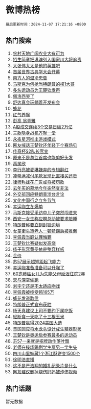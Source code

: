 # 微博热榜

`最后更新时间：2024-11-07 17:21:16 +0800`

## 热门搜索

1. [农村天地广阔农业大有可为](https://m.weibo.cn/search?containerid=100103type%3D1%26t%3D10%26q%3D%23%E5%86%9C%E6%9D%91%E5%A4%A9%E5%9C%B0%E5%B9%BF%E9%98%94%E5%86%9C%E4%B8%9A%E5%A4%A7%E6%9C%89%E5%8F%AF%E4%B8%BA%23&stream_entry_id=51&isnewpage=1&extparam=seat%3D1%26dgr%3D0%26cate%3D10103%26q%3D%2523%25E5%2586%259C%25E6%259D%2591%25E5%25A4%25A9%25E5%259C%25B0%25E5%25B9%25BF%25E9%2598%2594%25E5%2586%259C%25E4%25B8%259A%25E5%25A4%25A7%25E6%259C%2589%25E5%258F%25AF%25E4%25B8%25BA%2523%26filter_type%3Drealtimehot%26stream_entry_id%3D51%26c_type%3D51%26pos%3D0%26display_time%3D1730971275%26pre_seqid%3D173097127502700583128)
1. [招生简章把港澳列入国家川大将追责](https://m.weibo.cn/search?containerid=100103type%3D1%26t%3D10%26q%3D%23%E6%8B%9B%E7%94%9F%E7%AE%80%E7%AB%A0%E6%8A%8A%E6%B8%AF%E6%BE%B3%E5%88%97%E5%85%A5%E5%9B%BD%E5%AE%B6%E5%B7%9D%E5%A4%A7%E5%B0%86%E8%BF%BD%E8%B4%A3%23&stream_entry_id=31&isnewpage=1&extparam=seat%3D1%26dgr%3D0%26realpos%3D1%26filter_type%3Drealtimehot%26c_type%3D31%26band_rank%3D1%26lcate%3D5001%26q%3D%2523%25E6%258B%259B%25E7%2594%259F%25E7%25AE%2580%25E7%25AB%25A0%25E6%258A%258A%25E6%25B8%25AF%25E6%25BE%25B3%25E5%2588%2597%25E5%2585%25A5%25E5%259B%25BD%25E5%25AE%25B6%25E5%25B7%259D%25E5%25A4%25A7%25E5%25B0%2586%25E8%25BF%25BD%25E8%25B4%25A3%2523%26cate%3D5001%26flag%3D1%26stream_entry_id%3D31%26pos%3D0%26display_time%3D1730971275%26pre_seqid%3D173097127502700583128)
1. [大张伟太太是他的英雄吧](https://m.weibo.cn/search?containerid=100103type%3D1%26t%3D10%26q%3D%E5%A4%A7%E5%BC%A0%E4%BC%9F%E5%A4%AA%E5%A4%AA%E6%98%AF%E4%BB%96%E7%9A%84%E8%8B%B1%E9%9B%84%E5%90%A7&stream_entry_id=31&isnewpage=1&extparam=seat%3D1%26dgr%3D0%26realpos%3D2%26filter_type%3Drealtimehot%26c_type%3D31%26band_rank%3D2%26lcate%3D5001%26q%3D%25E5%25A4%25A7%25E5%25BC%25A0%25E4%25BC%259F%25E5%25A4%25AA%25E5%25A4%25AA%25E6%2598%25AF%25E4%25BB%2596%25E7%259A%2584%25E8%258B%25B1%25E9%259B%2584%25E5%2590%25A7%26cate%3D5001%26flag%3D1%26stream_entry_id%3D31%26pos%3D1%26display_time%3D1730971275%26pre_seqid%3D173097127502700583128)
1. [首届世界古典学大会开幕](https://m.weibo.cn/search?containerid=100103type%3D1%26t%3D10%26q%3D%23%E9%A6%96%E5%B1%8A%E4%B8%96%E7%95%8C%E5%8F%A4%E5%85%B8%E5%AD%A6%E5%A4%A7%E4%BC%9A%E5%BC%80%E5%B9%95%23&stream_entry_id=31&isnewpage=1&extparam=seat%3D1%26dgr%3D0%26realpos%3D3%26filter_type%3Drealtimehot%26c_type%3D31%26band_rank%3D3%26lcate%3D5001%26q%3D%2523%25E9%25A6%2596%25E5%25B1%258A%25E4%25B8%2596%25E7%2595%258C%25E5%258F%25A4%25E5%2585%25B8%25E5%25AD%25A6%25E5%25A4%25A7%25E4%25BC%259A%25E5%25BC%2580%25E5%25B9%2595%2523%26cate%3D5001%26flag%3D1%26stream_entry_id%3D31%26pos%3D2%26display_time%3D1730971275%26pre_seqid%3D173097127502700583128)
1. [南方人的湿冷忠告](https://m.weibo.cn/search?containerid=100103type%3D1%26t%3D10%26q%3D%23%E5%8D%97%E6%96%B9%E4%BA%BA%E7%9A%84%E6%B9%BF%E5%86%B7%E5%BF%A0%E5%91%8A%23&stream_entry_id=31&isnewpage=1&extparam=seat%3D1%26dgr%3D0%26adid%3D263223%26filter_type%3Drealtimehot%26c_type%3D31%26q%3D%2523%25E5%258D%2597%25E6%2596%25B9%25E4%25BA%25BA%25E7%259A%2584%25E6%25B9%25BF%25E5%2586%25B7%25E5%25BF%25A0%25E5%2591%258A%2523%26band_rank%3D4%26lcate%3D5001%26cate%3D5001%26is_ad_pos%3D1%26stream_entry_id%3D31%26topic_ad%3D1%26pos%3D3%26display_time%3D1730971275%26pre_seqid%3D173097127502700583128)
1. [马斯克为何抢当特朗普的榜1大哥](https://m.weibo.cn/search?containerid=100103type%3D1%26t%3D10%26q%3D%23%E9%A9%AC%E6%96%AF%E5%85%8B%E4%B8%BA%E4%BD%95%E6%8A%A2%E5%BD%93%E7%89%B9%E6%9C%97%E6%99%AE%E7%9A%84%E6%A6%9C1%E5%A4%A7%E5%93%A5%23&stream_entry_id=31&isnewpage=1&extparam=seat%3D1%26dgr%3D0%26realpos%3D4%26filter_type%3Drealtimehot%26c_type%3D31%26band_rank%3D4%26lcate%3D5001%26q%3D%2523%25E9%25A9%25AC%25E6%2596%25AF%25E5%2585%258B%25E4%25B8%25BA%25E4%25BD%2595%25E6%258A%25A2%25E5%25BD%2593%25E7%2589%25B9%25E6%259C%2597%25E6%2599%25AE%25E7%259A%2584%25E6%25A6%259C1%25E5%25A4%25A7%25E5%2593%25A5%2523%26cate%3D5001%26flag%3D1%26stream_entry_id%3D31%26pos%3D4%26display_time%3D1730971275%26pre_seqid%3D173097127502700583128)
1. [多名运动员为王楚钦发声](https://m.weibo.cn/search?containerid=100103type%3D1%26t%3D10%26q%3D%23%E5%A4%9A%E5%90%8D%E8%BF%90%E5%8A%A8%E5%91%98%E4%B8%BA%E7%8E%8B%E6%A5%9A%E9%92%A6%E5%8F%91%E5%A3%B0%23&stream_entry_id=31&isnewpage=1&extparam=seat%3D1%26dgr%3D0%26realpos%3D5%26filter_type%3Drealtimehot%26c_type%3D31%26band_rank%3D5%26lcate%3D5001%26q%3D%2523%25E5%25A4%259A%25E5%2590%258D%25E8%25BF%2590%25E5%258A%25A8%25E5%2591%2598%25E4%25B8%25BA%25E7%258E%258B%25E6%25A5%259A%25E9%2592%25A6%25E5%258F%2591%25E5%25A3%25B0%2523%26cate%3D5001%26flag%3D1%26stream_entry_id%3D31%26pos%3D5%26display_time%3D1730971275%26pre_seqid%3D173097127502700583128)
1. [佩洛西哭了](https://m.weibo.cn/search?containerid=100103type%3D1%26t%3D10%26q%3D%23%E4%BD%A9%E6%B4%9B%E8%A5%BF%E5%93%AD%E4%BA%86%23&stream_entry_id=31&isnewpage=1&extparam=seat%3D1%26dgr%3D0%26realpos%3D6%26filter_type%3Drealtimehot%26c_type%3D31%26band_rank%3D6%26lcate%3D5001%26q%3D%2523%25E4%25BD%25A9%25E6%25B4%259B%25E8%25A5%25BF%25E5%2593%25AD%25E4%25BA%2586%2523%26cate%3D5001%26flag%3D2%26stream_entry_id%3D31%26pos%3D6%26display_time%3D1730971275%26pre_seqid%3D173097127502700583128)
1. [舒达真会玩躺着开发布会](https://m.weibo.cn/search?containerid=100103type%3D1%26t%3D10%26q%3D%23%E8%88%92%E8%BE%BE%E7%9C%9F%E4%BC%9A%E7%8E%A9%E8%BA%BA%E7%9D%80%E5%BC%80%E5%8F%91%E5%B8%83%E4%BC%9A%23&stream_entry_id=31&isnewpage=1&extparam=seat%3D1%26dgr%3D0%26adid%3D263184%26filter_type%3Drealtimehot%26c_type%3D31%26q%3D%2523%25E8%2588%2592%25E8%25BE%25BE%25E7%259C%259F%25E4%25BC%259A%25E7%258E%25A9%25E8%25BA%25BA%25E7%259D%2580%25E5%25BC%2580%25E5%258F%2591%25E5%25B8%2583%25E4%25BC%259A%2523%26band_rank%3D7%26lcate%3D5001%26cate%3D5001%26is_ad_pos%3D1%26stream_entry_id%3D31%26topic_ad%3D1%26pos%3D7%26display_time%3D1730971275%26pre_seqid%3D173097127502700583128)
1. [蜂花](https://m.weibo.cn/search?containerid=100103type%3D1%26t%3D10%26q%3D%E8%9C%82%E8%8A%B1&stream_entry_id=31&isnewpage=1&extparam=seat%3D1%26dgr%3D0%26realpos%3D7%26filter_type%3Drealtimehot%26c_type%3D31%26band_rank%3D7%26lcate%3D5001%26q%3D%25E8%259C%2582%25E8%258A%25B1%26cate%3D5001%26flag%3D0%26stream_entry_id%3D31%26pos%3D8%26display_time%3D1730971275%26pre_seqid%3D173097127502700583128)
1. [红气养猴](https://m.weibo.cn/search?containerid=100103type%3D1%26t%3D10%26q%3D%E7%BA%A2%E6%B0%94%E5%85%BB%E7%8C%B4&stream_entry_id=31&isnewpage=1&extparam=seat%3D1%26dgr%3D0%26realpos%3D8%26filter_type%3Drealtimehot%26c_type%3D31%26band_rank%3D8%26lcate%3D5001%26q%3D%25E7%25BA%25A2%25E6%25B0%2594%25E5%2585%25BB%25E7%258C%25B4%26cate%3D5001%26flag%3D0%26stream_entry_id%3D31%26pos%3D9%26display_time%3D1730971275%26pre_seqid%3D173097127502700583128)
1. [彭高 翁青雅](https://m.weibo.cn/search?containerid=100103type%3D1%26t%3D10%26q%3D%E5%BD%AD%E9%AB%98+%E7%BF%81%E9%9D%92%E9%9B%85&stream_entry_id=31&isnewpage=1&extparam=seat%3D1%26dgr%3D0%26realpos%3D9%26filter_type%3Drealtimehot%26c_type%3D31%26band_rank%3D9%26lcate%3D5001%26q%3D%25E5%25BD%25AD%25E9%25AB%2598%2520%25E7%25BF%2581%25E9%259D%2592%25E9%259B%2585%26cate%3D5001%26flag%3D2%26stream_entry_id%3D31%26pos%3D10%26display_time%3D1730971275%26pre_seqid%3D173097127502700583128)
1. [A股成交连续3个交易日破2万亿](https://m.weibo.cn/search?containerid=100103type%3D1%26t%3D10%26q%3D%23A%E8%82%A1%E6%88%90%E4%BA%A4%E8%BF%9E%E7%BB%AD3%E4%B8%AA%E4%BA%A4%E6%98%93%E6%97%A5%E7%A0%B42%E4%B8%87%E4%BA%BF%23&stream_entry_id=31&isnewpage=1&extparam=seat%3D1%26dgr%3D0%26realpos%3D10%26filter_type%3Drealtimehot%26c_type%3D31%26band_rank%3D10%26lcate%3D5001%26q%3D%2523A%25E8%2582%25A1%25E6%2588%2590%25E4%25BA%25A4%25E8%25BF%259E%25E7%25BB%25AD3%25E4%25B8%25AA%25E4%25BA%25A4%25E6%2598%2593%25E6%2597%25A5%25E7%25A0%25B42%25E4%25B8%2587%25E4%25BA%25BF%2523%26cate%3D5001%26flag%3D1%26stream_entry_id%3D31%26pos%3D11%26display_time%3D1730971275%26pre_seqid%3D173097127502700583128)
1. [三款隐身战机齐聚一堂](https://m.weibo.cn/search?containerid=100103type%3D1%26t%3D10%26q%3D%23%E4%B8%89%E6%AC%BE%E9%9A%90%E8%BA%AB%E6%88%98%E6%9C%BA%E9%BD%90%E8%81%9A%E4%B8%80%E5%A0%82%23&stream_entry_id=31&isnewpage=1&extparam=seat%3D1%26dgr%3D0%26realpos%3D11%26filter_type%3Drealtimehot%26c_type%3D31%26band_rank%3D11%26lcate%3D5001%26q%3D%2523%25E4%25B8%2589%25E6%25AC%25BE%25E9%259A%2590%25E8%25BA%25AB%25E6%2588%2598%25E6%259C%25BA%25E9%25BD%2590%25E8%2581%259A%25E4%25B8%2580%25E5%25A0%2582%2523%26cate%3D5001%26flag%3D1%26stream_entry_id%3D31%26pos%3D12%26display_time%3D1730971275%26pre_seqid%3D173097127502700583128)
1. [永夜星河推出游戏模式](https://m.weibo.cn/search?containerid=100103type%3D1%26t%3D10%26q%3D%23%E6%B0%B8%E5%A4%9C%E6%98%9F%E6%B2%B3%E6%8E%A8%E5%87%BA%E6%B8%B8%E6%88%8F%E6%A8%A1%E5%BC%8F%23&stream_entry_id=31&isnewpage=1&extparam=seat%3D1%26dgr%3D0%26realpos%3D12%26filter_type%3Drealtimehot%26c_type%3D31%26band_rank%3D12%26lcate%3D5001%26q%3D%2523%25E6%25B0%25B8%25E5%25A4%259C%25E6%2598%259F%25E6%25B2%25B3%25E6%258E%25A8%25E5%2587%25BA%25E6%25B8%25B8%25E6%2588%258F%25E6%25A8%25A1%25E5%25BC%258F%2523%26cate%3D5001%26flag%3D0%26stream_entry_id%3D31%26pos%3D13%26display_time%3D1730971275%26pre_seqid%3D173097127502700583128)
1. [网友喊话王楚钦还年轻下个赛场见](https://m.weibo.cn/search?containerid=100103type%3D1%26t%3D10%26q%3D%23%E7%BD%91%E5%8F%8B%E5%96%8A%E8%AF%9D%E7%8E%8B%E6%A5%9A%E9%92%A6%E8%BF%98%E5%B9%B4%E8%BD%BB%E4%B8%8B%E4%B8%AA%E8%B5%9B%E5%9C%BA%E8%A7%81%23&stream_entry_id=31&isnewpage=1&extparam=seat%3D1%26dgr%3D0%26realpos%3D13%26filter_type%3Drealtimehot%26c_type%3D31%26band_rank%3D13%26lcate%3D5001%26q%3D%2523%25E7%25BD%2591%25E5%258F%258B%25E5%2596%258A%25E8%25AF%259D%25E7%258E%258B%25E6%25A5%259A%25E9%2592%25A6%25E8%25BF%2598%25E5%25B9%25B4%25E8%25BD%25BB%25E4%25B8%258B%25E4%25B8%25AA%25E8%25B5%259B%25E5%259C%25BA%25E8%25A7%2581%2523%26cate%3D5001%26flag%3D1%26stream_entry_id%3D31%26pos%3D14%26display_time%3D1730971275%26pre_seqid%3D173097127502700583128)
1. [传奇杯S2队长官宣](https://m.weibo.cn/search?containerid=100103type%3D1%26t%3D10%26q%3D%23%E4%BC%A0%E5%A5%87%E6%9D%AFS2%E9%98%9F%E9%95%BF%E5%AE%98%E5%AE%A3%23&stream_entry_id=31&isnewpage=1&extparam=seat%3D1%26dgr%3D0%26realpos%3D14%26filter_type%3Drealtimehot%26c_type%3D31%26band_rank%3D14%26lcate%3D5001%26q%3D%2523%25E4%25BC%25A0%25E5%25A5%2587%25E6%259D%25AFS2%25E9%2598%259F%25E9%2595%25BF%25E5%25AE%2598%25E5%25AE%25A3%2523%26cate%3D5001%26flag%3D1%26stream_entry_id%3D31%26pos%3D15%26display_time%3D1730971275%26pre_seqid%3D173097127502700583128)
1. [原来不是总监首席也能剪好头发](https://m.weibo.cn/search?containerid=100103type%3D1%26t%3D10%26q%3D%23%E5%8E%9F%E6%9D%A5%E4%B8%8D%E6%98%AF%E6%80%BB%E7%9B%91%E9%A6%96%E5%B8%AD%E4%B9%9F%E8%83%BD%E5%89%AA%E5%A5%BD%E5%A4%B4%E5%8F%91%23&stream_entry_id=31&isnewpage=1&extparam=seat%3D1%26dgr%3D0%26realpos%3D15%26filter_type%3Drealtimehot%26c_type%3D31%26band_rank%3D15%26lcate%3D5001%26q%3D%2523%25E5%258E%259F%25E6%259D%25A5%25E4%25B8%258D%25E6%2598%25AF%25E6%2580%25BB%25E7%259B%2591%25E9%25A6%2596%25E5%25B8%25AD%25E4%25B9%259F%25E8%2583%25BD%25E5%2589%25AA%25E5%25A5%25BD%25E5%25A4%25B4%25E5%258F%2591%2523%26cate%3D5001%26flag%3D1%26stream_entry_id%3D31%26pos%3D16%26display_time%3D1730971275%26pre_seqid%3D173097127502700583128)
1. [禹属欣](https://m.weibo.cn/search?containerid=100103type%3D1%26t%3D10%26q%3D%E7%A6%B9%E5%B1%9E%E6%AC%A3&stream_entry_id=31&isnewpage=1&extparam=seat%3D1%26dgr%3D0%26realpos%3D16%26filter_type%3Drealtimehot%26c_type%3D31%26band_rank%3D16%26lcate%3D5001%26q%3D%25E7%25A6%25B9%25E5%25B1%259E%25E6%25AC%25A3%26cate%3D5001%26flag%3D0%26stream_entry_id%3D31%26pos%3D17%26display_time%3D1730971275%26pre_seqid%3D173097127502700583128)
1. [李行亮被麦琳嫌弃的专辑翻红](https://m.weibo.cn/search?containerid=100103type%3D1%26t%3D10%26q%3D%23%E6%9D%8E%E8%A1%8C%E4%BA%AE%E8%A2%AB%E9%BA%A6%E7%90%B3%E5%AB%8C%E5%BC%83%E7%9A%84%E4%B8%93%E8%BE%91%E7%BF%BB%E7%BA%A2%23&stream_entry_id=31&isnewpage=1&extparam=seat%3D1%26dgr%3D0%26realpos%3D17%26filter_type%3Drealtimehot%26c_type%3D31%26band_rank%3D17%26lcate%3D5001%26q%3D%2523%25E6%259D%258E%25E8%25A1%258C%25E4%25BA%25AE%25E8%25A2%25AB%25E9%25BA%25A6%25E7%2590%25B3%25E5%25AB%258C%25E5%25BC%2583%25E7%259A%2584%25E4%25B8%2593%25E8%25BE%2591%25E7%25BF%25BB%25E7%25BA%25A2%2523%26cate%3D5001%26flag%3D0%26stream_entry_id%3D31%26pos%3D18%26display_time%3D1730971275%26pre_seqid%3D173097127502700583128)
1. [凑够满减付尾款发现比直接买还贵](https://m.weibo.cn/search?containerid=100103type%3D1%26t%3D10%26q%3D%23%E5%87%91%E5%A4%9F%E6%BB%A1%E5%87%8F%E4%BB%98%E5%B0%BE%E6%AC%BE%E5%8F%91%E7%8E%B0%E6%AF%94%E7%9B%B4%E6%8E%A5%E4%B9%B0%E8%BF%98%E8%B4%B5%23&stream_entry_id=31&isnewpage=1&extparam=seat%3D1%26dgr%3D0%26realpos%3D18%26filter_type%3Drealtimehot%26c_type%3D31%26band_rank%3D18%26lcate%3D5001%26q%3D%2523%25E5%2587%2591%25E5%25A4%259F%25E6%25BB%25A1%25E5%2587%258F%25E4%25BB%2598%25E5%25B0%25BE%25E6%25AC%25BE%25E5%258F%2591%25E7%258E%25B0%25E6%25AF%2594%25E7%259B%25B4%25E6%258E%25A5%25E4%25B9%25B0%25E8%25BF%2598%25E8%25B4%25B5%2523%26cate%3D5001%26flag%3D1%26stream_entry_id%3D31%26pos%3D19%26display_time%3D1730971275%26pre_seqid%3D173097127502700583128)
1. [律师称蜂花广告或将被罚款](https://m.weibo.cn/search?containerid=100103type%3D1%26t%3D10%26q%3D%23%E5%BE%8B%E5%B8%88%E7%A7%B0%E8%9C%82%E8%8A%B1%E5%B9%BF%E5%91%8A%E6%88%96%E5%B0%86%E8%A2%AB%E7%BD%9A%E6%AC%BE%23&stream_entry_id=31&isnewpage=1&extparam=seat%3D1%26dgr%3D0%26realpos%3D19%26filter_type%3Drealtimehot%26c_type%3D31%26band_rank%3D19%26lcate%3D5001%26q%3D%2523%25E5%25BE%258B%25E5%25B8%2588%25E7%25A7%25B0%25E8%259C%2582%25E8%258A%25B1%25E5%25B9%25BF%25E5%2591%258A%25E6%2588%2596%25E5%25B0%2586%25E8%25A2%25AB%25E7%25BD%259A%25E6%25AC%25BE%2523%26cate%3D5001%26flag%3D1%26stream_entry_id%3D31%26pos%3D20%26display_time%3D1730971275%26pre_seqid%3D173097127502700583128)
1. [去年买的墓地今年突然变非法](https://m.weibo.cn/search?containerid=100103type%3D1%26t%3D10%26q%3D%23%E5%8E%BB%E5%B9%B4%E4%B9%B0%E7%9A%84%E5%A2%93%E5%9C%B0%E4%BB%8A%E5%B9%B4%E7%AA%81%E7%84%B6%E5%8F%98%E9%9D%9E%E6%B3%95%23&stream_entry_id=31&isnewpage=1&extparam=seat%3D1%26dgr%3D0%26realpos%3D20%26filter_type%3Drealtimehot%26c_type%3D31%26band_rank%3D20%26lcate%3D5001%26q%3D%2523%25E5%258E%25BB%25E5%25B9%25B4%25E4%25B9%25B0%25E7%259A%2584%25E5%25A2%2593%25E5%259C%25B0%25E4%25BB%258A%25E5%25B9%25B4%25E7%25AA%2581%25E7%2584%25B6%25E5%258F%2598%25E9%259D%259E%25E6%25B3%2595%2523%26cate%3D5001%26flag%3D1%26stream_entry_id%3D31%26pos%3D21%26display_time%3D1730971275%26pre_seqid%3D173097127502700583128)
1. [外交部回应特朗普涉台言论](https://m.weibo.cn/search?containerid=100103type%3D1%26t%3D10%26q%3D%23%E5%A4%96%E4%BA%A4%E9%83%A8%E5%9B%9E%E5%BA%94%E7%89%B9%E6%9C%97%E6%99%AE%E6%B6%89%E5%8F%B0%E8%A8%80%E8%AE%BA%23&stream_entry_id=31&isnewpage=1&extparam=seat%3D1%26dgr%3D0%26realpos%3D21%26filter_type%3Drealtimehot%26c_type%3D31%26band_rank%3D21%26lcate%3D5001%26q%3D%2523%25E5%25A4%2596%25E4%25BA%25A4%25E9%2583%25A8%25E5%259B%259E%25E5%25BA%2594%25E7%2589%25B9%25E6%259C%2597%25E6%2599%25AE%25E6%25B6%2589%25E5%258F%25B0%25E8%25A8%2580%25E8%25AE%25BA%2523%26cate%3D5001%26flag%3D1%26stream_entry_id%3D31%26pos%3D22%26display_time%3D1730971275%26pre_seqid%3D173097127502700583128)
1. [文化中国行之立冬节气](https://m.weibo.cn/search?containerid=100103type%3D1%26t%3D10%26q%3D%23%E6%96%87%E5%8C%96%E4%B8%AD%E5%9B%BD%E8%A1%8C%E4%B9%8B%E7%AB%8B%E5%86%AC%E8%8A%82%E6%B0%94%23&stream_entry_id=31&isnewpage=1&extparam=seat%3D1%26dgr%3D0%26realpos%3D22%26filter_type%3Drealtimehot%26c_type%3D31%26band_rank%3D22%26lcate%3D5001%26q%3D%2523%25E6%2596%2587%25E5%258C%2596%25E4%25B8%25AD%25E5%259B%25BD%25E8%25A1%258C%25E4%25B9%258B%25E7%25AB%258B%25E5%2586%25AC%25E8%258A%2582%25E6%25B0%2594%2523%26cate%3D5001%26flag%3D1%26stream_entry_id%3D31%26pos%3D23%26display_time%3D1730971275%26pre_seqid%3D173097127502700583128)
1. [幸运咖立冬爆单](https://m.weibo.cn/search?containerid=100103type%3D1%26t%3D10%26q%3D%E5%B9%B8%E8%BF%90%E5%92%96%E7%AB%8B%E5%86%AC%E7%88%86%E5%8D%95&stream_entry_id=31&isnewpage=1&extparam=seat%3D1%26dgr%3D0%26realpos%3D23%26filter_type%3Drealtimehot%26c_type%3D31%26q%3D%25E5%25B9%25B8%25E8%25BF%2590%25E5%2592%2596%25E7%25AB%258B%25E5%2586%25AC%25E7%2588%2586%25E5%258D%2595%26band_rank%3D23%26lcate%3D5001%26adid%3D263436%26stream_entry_id%3D31%26flag%3D0%26cate%3D5001%26pos%3D24%26display_time%3D1730971275%26pre_seqid%3D173097127502700583128)
1. [马斯克接受采访中儿子突然闯进来](https://m.weibo.cn/search?containerid=100103type%3D1%26t%3D10%26q%3D%23%E9%A9%AC%E6%96%AF%E5%85%8B%E6%8E%A5%E5%8F%97%E9%87%87%E8%AE%BF%E4%B8%AD%E5%84%BF%E5%AD%90%E7%AA%81%E7%84%B6%E9%97%AF%E8%BF%9B%E6%9D%A5%23&stream_entry_id=31&isnewpage=1&extparam=seat%3D1%26dgr%3D0%26realpos%3D24%26filter_type%3Drealtimehot%26c_type%3D31%26band_rank%3D24%26lcate%3D5001%26q%3D%2523%25E9%25A9%25AC%25E6%2596%25AF%25E5%2585%258B%25E6%258E%25A5%25E5%258F%2597%25E9%2587%2587%25E8%25AE%25BF%25E4%25B8%25AD%25E5%2584%25BF%25E5%25AD%2590%25E7%25AA%2581%25E7%2584%25B6%25E9%2597%25AF%25E8%25BF%259B%25E6%259D%25A5%2523%26cate%3D5001%26flag%3D2%26stream_entry_id%3D31%26pos%3D25%26display_time%3D1730971275%26pre_seqid%3D173097127502700583128)
1. [西安一女生称应聘总助被要求陪睡](https://m.weibo.cn/search?containerid=100103type%3D1%26t%3D10%26q%3D%23%E8%A5%BF%E5%AE%89%E4%B8%80%E5%A5%B3%E7%94%9F%E7%A7%B0%E5%BA%94%E8%81%98%E6%80%BB%E5%8A%A9%E8%A2%AB%E8%A6%81%E6%B1%82%E9%99%AA%E7%9D%A1%23&stream_entry_id=31&isnewpage=1&extparam=seat%3D1%26dgr%3D0%26realpos%3D25%26filter_type%3Drealtimehot%26c_type%3D31%26band_rank%3D25%26lcate%3D5001%26q%3D%2523%25E8%25A5%25BF%25E5%25AE%2589%25E4%25B8%2580%25E5%25A5%25B3%25E7%2594%259F%25E7%25A7%25B0%25E5%25BA%2594%25E8%2581%2598%25E6%2580%25BB%25E5%258A%25A9%25E8%25A2%25AB%25E8%25A6%2581%25E6%25B1%2582%25E9%2599%25AA%25E7%259D%25A1%2523%26cate%3D5001%26flag%3D1%26stream_entry_id%3D31%26pos%3D26%26display_time%3D1730971275%26pre_seqid%3D173097127502700583128)
1. [特朗普称要立刻封锁边境](https://m.weibo.cn/search?containerid=100103type%3D1%26t%3D10%26q%3D%23%E7%89%B9%E6%9C%97%E6%99%AE%E7%A7%B0%E8%A6%81%E7%AB%8B%E5%88%BB%E5%B0%81%E9%94%81%E8%BE%B9%E5%A2%83%23&stream_entry_id=31&isnewpage=1&extparam=seat%3D1%26dgr%3D0%26realpos%3D26%26filter_type%3Drealtimehot%26c_type%3D31%26band_rank%3D26%26lcate%3D5001%26q%3D%2523%25E7%2589%25B9%25E6%259C%2597%25E6%2599%25AE%25E7%25A7%25B0%25E8%25A6%2581%25E7%25AB%258B%25E5%2588%25BB%25E5%25B0%2581%25E9%2594%2581%25E8%25BE%25B9%25E5%25A2%2583%2523%26cate%3D5001%26flag%3D0%26stream_entry_id%3D31%26pos%3D27%26display_time%3D1730971275%26pre_seqid%3D173097127502700583128)
1. [女童街头遭老人一顿猛踹后被推倒](https://m.weibo.cn/search?containerid=100103type%3D1%26t%3D10%26q%3D%23%E5%A5%B3%E7%AB%A5%E8%A1%97%E5%A4%B4%E9%81%AD%E8%80%81%E4%BA%BA%E4%B8%80%E9%A1%BF%E7%8C%9B%E8%B8%B9%E5%90%8E%E8%A2%AB%E6%8E%A8%E5%80%92%23&stream_entry_id=31&isnewpage=1&extparam=seat%3D1%26dgr%3D0%26realpos%3D27%26filter_type%3Drealtimehot%26c_type%3D31%26band_rank%3D27%26lcate%3D5001%26q%3D%2523%25E5%25A5%25B3%25E7%25AB%25A5%25E8%25A1%2597%25E5%25A4%25B4%25E9%2581%25AD%25E8%2580%2581%25E4%25BA%25BA%25E4%25B8%2580%25E9%25A1%25BF%25E7%258C%259B%25E8%25B8%25B9%25E5%2590%258E%25E8%25A2%25AB%25E6%258E%25A8%25E5%2580%2592%2523%26cate%3D5001%26flag%3D1%26stream_entry_id%3D31%26pos%3D28%26display_time%3D1730971275%26pre_seqid%3D173097127502700583128)
1. [李佩霞当庭认罪悔罪](https://m.weibo.cn/search?containerid=100103type%3D1%26t%3D10%26q%3D%23%E6%9D%8E%E4%BD%A9%E9%9C%9E%E5%BD%93%E5%BA%AD%E8%AE%A4%E7%BD%AA%E6%82%94%E7%BD%AA%23&stream_entry_id=31&isnewpage=1&extparam=seat%3D1%26dgr%3D0%26realpos%3D28%26filter_type%3Drealtimehot%26c_type%3D31%26band_rank%3D28%26lcate%3D5001%26q%3D%2523%25E6%259D%258E%25E4%25BD%25A9%25E9%259C%259E%25E5%25BD%2593%25E5%25BA%25AD%25E8%25AE%25A4%25E7%25BD%25AA%25E6%2582%2594%25E7%25BD%25AA%2523%26cate%3D5001%26flag%3D0%26stream_entry_id%3D31%26pos%3D29%26display_time%3D1730971275%26pre_seqid%3D173097127502700583128)
1. [王楚钦比赛疑似发高烧](https://m.weibo.cn/search?containerid=100103type%3D1%26t%3D10%26q%3D%23%E7%8E%8B%E6%A5%9A%E9%92%A6%E6%AF%94%E8%B5%9B%E7%96%91%E4%BC%BC%E5%8F%91%E9%AB%98%E7%83%A7%23&stream_entry_id=31&isnewpage=1&extparam=seat%3D1%26dgr%3D0%26realpos%3D29%26filter_type%3Drealtimehot%26c_type%3D31%26band_rank%3D29%26lcate%3D5001%26q%3D%2523%25E7%258E%258B%25E6%25A5%259A%25E9%2592%25A6%25E6%25AF%2594%25E8%25B5%259B%25E7%2596%2591%25E4%25BC%25BC%25E5%258F%2591%25E9%25AB%2598%25E7%2583%25A7%2523%26cate%3D5001%26flag%3D0%26stream_entry_id%3D31%26pos%3D30%26display_time%3D1730971275%26pre_seqid%3D173097127502700583128)
1. [杨子形容黄圣依是整容样板](https://m.weibo.cn/search?containerid=100103type%3D1%26t%3D10%26q%3D%23%E6%9D%A8%E5%AD%90%E5%BD%A2%E5%AE%B9%E9%BB%84%E5%9C%A3%E4%BE%9D%E6%98%AF%E6%95%B4%E5%AE%B9%E6%A0%B7%E6%9D%BF%23&stream_entry_id=31&isnewpage=1&extparam=seat%3D1%26dgr%3D0%26realpos%3D30%26filter_type%3Drealtimehot%26c_type%3D31%26band_rank%3D30%26lcate%3D5001%26q%3D%2523%25E6%259D%25A8%25E5%25AD%2590%25E5%25BD%25A2%25E5%25AE%25B9%25E9%25BB%2584%25E5%259C%25A3%25E4%25BE%259D%25E6%2598%25AF%25E6%2595%25B4%25E5%25AE%25B9%25E6%25A0%25B7%25E6%259D%25BF%2523%26cate%3D5001%26flag%3D0%26stream_entry_id%3D31%26pos%3D31%26display_time%3D1730971275%26pre_seqid%3D173097127502700583128)
1. [金价](https://m.weibo.cn/search?containerid=100103type%3D1%26t%3D10%26q%3D%E9%87%91%E4%BB%B7&stream_entry_id=31&isnewpage=1&extparam=seat%3D1%26dgr%3D0%26realpos%3D31%26filter_type%3Drealtimehot%26c_type%3D31%26band_rank%3D31%26lcate%3D5001%26q%3D%25E9%2587%2591%25E4%25BB%25B7%26cate%3D5001%26flag%3D0%26stream_entry_id%3D31%26pos%3D32%26display_time%3D1730971275%26pre_seqid%3D173097127502700583128)
1. [苏57展示超短距起飞能力](https://m.weibo.cn/search?containerid=100103type%3D1%26t%3D10%26q%3D%23%E8%8B%8F57%E5%B1%95%E7%A4%BA%E8%B6%85%E7%9F%AD%E8%B7%9D%E8%B5%B7%E9%A3%9E%E8%83%BD%E5%8A%9B%23&stream_entry_id=31&isnewpage=1&extparam=seat%3D1%26dgr%3D0%26realpos%3D32%26filter_type%3Drealtimehot%26c_type%3D31%26band_rank%3D32%26lcate%3D5001%26q%3D%2523%25E8%258B%258F57%25E5%25B1%2595%25E7%25A4%25BA%25E8%25B6%2585%25E7%259F%25AD%25E8%25B7%259D%25E8%25B5%25B7%25E9%25A3%259E%25E8%2583%25BD%25E5%258A%259B%2523%26cate%3D5001%26flag%3D1%26stream_entry_id%3D31%26pos%3D33%26display_time%3D1730971275%26pre_seqid%3D173097127502700583128)
1. [幸运咖准备准备可以升咖了](https://m.weibo.cn/search?containerid=100103type%3D1%26t%3D10%26q%3D%E5%B9%B8%E8%BF%90%E5%92%96%E5%87%86%E5%A4%87%E5%87%86%E5%A4%87%E5%8F%AF%E4%BB%A5%E5%8D%87%E5%92%96%E4%BA%86&stream_entry_id=31&isnewpage=1&extparam=seat%3D1%26dgr%3D0%26realpos%3D33%26filter_type%3Drealtimehot%26c_type%3D31%26q%3D%25E5%25B9%25B8%25E8%25BF%2590%25E5%2592%2596%25E5%2587%2586%25E5%25A4%2587%25E5%2587%2586%25E5%25A4%2587%25E5%258F%25AF%25E4%25BB%25A5%25E5%258D%2587%25E5%2592%2596%25E4%25BA%2586%26band_rank%3D33%26lcate%3D5001%26adid%3D263437%26stream_entry_id%3D31%26flag%3D0%26cate%3D5001%26pos%3D34%26display_time%3D1730971275%26pre_seqid%3D173097127502700583128)
1. [60岁肺癌女儿为失能父母延迟住院2年](https://m.weibo.cn/search?containerid=100103type%3D1%26t%3D10%26q%3D60%E5%B2%81%E8%82%BA%E7%99%8C%E5%A5%B3%E5%84%BF%E4%B8%BA%E5%A4%B1%E8%83%BD%E7%88%B6%E6%AF%8D%E5%BB%B6%E8%BF%9F%E4%BD%8F%E9%99%A22%E5%B9%B4&stream_entry_id=31&isnewpage=1&extparam=seat%3D1%26dgr%3D0%26realpos%3D34%26filter_type%3Drealtimehot%26c_type%3D31%26band_rank%3D34%26lcate%3D5001%26q%3D60%25E5%25B2%2581%25E8%2582%25BA%25E7%2599%258C%25E5%25A5%25B3%25E5%2584%25BF%25E4%25B8%25BA%25E5%25A4%25B1%25E8%2583%25BD%25E7%2588%25B6%25E6%25AF%258D%25E5%25BB%25B6%25E8%25BF%259F%25E4%25BD%258F%25E9%2599%25A22%25E5%25B9%25B4%26cate%3D5001%26flag%3D1%26stream_entry_id%3D31%26pos%3D35%26display_time%3D1730971275%26pre_seqid%3D173097127502700583128)
1. [恋与深空偷跑](https://m.weibo.cn/search?containerid=100103type%3D1%26t%3D10%26q%3D%E6%81%8B%E4%B8%8E%E6%B7%B1%E7%A9%BA%E5%81%B7%E8%B7%91&stream_entry_id=31&isnewpage=1&extparam=seat%3D1%26dgr%3D0%26realpos%3D35%26filter_type%3Drealtimehot%26c_type%3D31%26band_rank%3D35%26lcate%3D5001%26q%3D%25E6%2581%258B%25E4%25B8%258E%25E6%25B7%25B1%25E7%25A9%25BA%25E5%2581%25B7%25E8%25B7%2591%26cate%3D5001%26flag%3D1%26stream_entry_id%3D31%26pos%3D36%26display_time%3D1730971275%26pre_seqid%3D173097127502700583128)
1. [刘宇宁还是不太适应吻戏](https://m.weibo.cn/search?containerid=100103type%3D1%26t%3D10%26q%3D%23%E5%88%98%E5%AE%87%E5%AE%81%E8%BF%98%E6%98%AF%E4%B8%8D%E5%A4%AA%E9%80%82%E5%BA%94%E5%90%BB%E6%88%8F%23&stream_entry_id=31&isnewpage=1&extparam=seat%3D1%26dgr%3D0%26realpos%3D36%26filter_type%3Drealtimehot%26c_type%3D31%26band_rank%3D36%26lcate%3D5001%26q%3D%2523%25E5%2588%2598%25E5%25AE%2587%25E5%25AE%2581%25E8%25BF%2598%25E6%2598%25AF%25E4%25B8%258D%25E5%25A4%25AA%25E9%2580%2582%25E5%25BA%2594%25E5%2590%25BB%25E6%2588%258F%2523%26cate%3D5001%26flag%3D0%26stream_entry_id%3D31%26pos%3D37%26display_time%3D1730971275%26pre_seqid%3D173097127502700583128)
1. [李佩霞被控受贿165万](https://m.weibo.cn/search?containerid=100103type%3D1%26t%3D10%26q%3D%23%E6%9D%8E%E4%BD%A9%E9%9C%9E%E8%A2%AB%E6%8E%A7%E5%8F%97%E8%B4%BF165%E4%B8%87%23&stream_entry_id=31&isnewpage=1&extparam=seat%3D1%26dgr%3D0%26realpos%3D37%26filter_type%3Drealtimehot%26c_type%3D31%26band_rank%3D37%26lcate%3D5001%26q%3D%2523%25E6%259D%258E%25E4%25BD%25A9%25E9%259C%259E%25E8%25A2%25AB%25E6%258E%25A7%25E5%258F%2597%25E8%25B4%25BF165%25E4%25B8%2587%2523%26cate%3D5001%26flag%3D0%26stream_entry_id%3D31%26pos%3D38%26display_time%3D1730971275%26pre_seqid%3D173097127502700583128)
1. [蜂花发道歉信](https://m.weibo.cn/search?containerid=100103type%3D1%26t%3D10%26q%3D%23%E8%9C%82%E8%8A%B1%E5%8F%91%E9%81%93%E6%AD%89%E4%BF%A1%23&stream_entry_id=31&isnewpage=1&extparam=seat%3D1%26dgr%3D0%26realpos%3D38%26filter_type%3Drealtimehot%26c_type%3D31%26band_rank%3D38%26lcate%3D5001%26q%3D%2523%25E8%259C%2582%25E8%258A%25B1%25E5%258F%2591%25E9%2581%2593%25E6%25AD%2589%25E4%25BF%25A1%2523%26cate%3D5001%26flag%3D0%26stream_entry_id%3D31%26pos%3D39%26display_time%3D1730971275%26pre_seqid%3D173097127502700583128)
1. [特朗普正式宣布获胜](https://m.weibo.cn/search?containerid=100103type%3D1%26t%3D10%26q%3D%23%E7%89%B9%E6%9C%97%E6%99%AE%E6%AD%A3%E5%BC%8F%E5%AE%A3%E5%B8%83%E8%8E%B7%E8%83%9C%23&stream_entry_id=31&isnewpage=1&extparam=seat%3D1%26dgr%3D0%26realpos%3D39%26filter_type%3Drealtimehot%26c_type%3D31%26band_rank%3D39%26lcate%3D5001%26q%3D%2523%25E7%2589%25B9%25E6%259C%2597%25E6%2599%25AE%25E6%25AD%25A3%25E5%25BC%258F%25E5%25AE%25A3%25E5%25B8%2583%25E8%258E%25B7%25E8%2583%259C%2523%26cate%3D5001%26flag%3D0%26stream_entry_id%3D31%26pos%3D40%26display_time%3D1730971275%26pre_seqid%3D173097127502700583128)
1. [杨天真建议上司不要约下属吃饭](https://m.weibo.cn/search?containerid=100103type%3D1%26t%3D10%26q%3D%E6%9D%A8%E5%A4%A9%E7%9C%9F%E5%BB%BA%E8%AE%AE%E4%B8%8A%E5%8F%B8%E4%B8%8D%E8%A6%81%E7%BA%A6%E4%B8%8B%E5%B1%9E%E5%90%83%E9%A5%AD&stream_entry_id=31&isnewpage=1&extparam=seat%3D1%26dgr%3D0%26realpos%3D40%26filter_type%3Drealtimehot%26c_type%3D31%26band_rank%3D40%26lcate%3D5001%26q%3D%25E6%259D%25A8%25E5%25A4%25A9%25E7%259C%259F%25E5%25BB%25BA%25E8%25AE%25AE%25E4%25B8%258A%25E5%258F%25B8%25E4%25B8%258D%25E8%25A6%2581%25E7%25BA%25A6%25E4%25B8%258B%25E5%25B1%259E%25E5%2590%2583%25E9%25A5%25AD%26cate%3D5001%26flag%3D0%26stream_entry_id%3D31%26pos%3D41%26display_time%3D1730971275%26pre_seqid%3D173097127502700583128)
1. [轻断食一天吃了十三根玉米](https://m.weibo.cn/search?containerid=100103type%3D1%26t%3D10%26q%3D%E8%BD%BB%E6%96%AD%E9%A3%9F%E4%B8%80%E5%A4%A9%E5%90%83%E4%BA%86%E5%8D%81%E4%B8%89%E6%A0%B9%E7%8E%89%E7%B1%B3&stream_entry_id=31&isnewpage=1&extparam=seat%3D1%26dgr%3D0%26realpos%3D41%26filter_type%3Drealtimehot%26c_type%3D31%26band_rank%3D41%26lcate%3D5001%26q%3D%25E8%25BD%25BB%25E6%2596%25AD%25E9%25A3%259F%25E4%25B8%2580%25E5%25A4%25A9%25E5%2590%2583%25E4%25BA%2586%25E5%258D%2581%25E4%25B8%2589%25E6%25A0%25B9%25E7%258E%2589%25E7%25B1%25B3%26cate%3D5001%26flag%3D1%26stream_entry_id%3D31%26pos%3D42%26display_time%3D1730971275%26pre_seqid%3D173097127502700583128)
1. [特朗普赢得2024美国大选](https://m.weibo.cn/search?containerid=100103type%3D1%26t%3D10%26q%3D%23%E7%89%B9%E6%9C%97%E6%99%AE%E8%B5%A2%E5%BE%972024%E7%BE%8E%E5%9B%BD%E5%A4%A7%E9%80%89%23&stream_entry_id=31&isnewpage=1&extparam=seat%3D1%26dgr%3D0%26realpos%3D42%26filter_type%3Drealtimehot%26c_type%3D31%26band_rank%3D42%26lcate%3D5001%26q%3D%2523%25E7%2589%25B9%25E6%259C%2597%25E6%2599%25AE%25E8%25B5%25A2%25E5%25BE%25972024%25E7%25BE%258E%25E5%259B%25BD%25E5%25A4%25A7%25E9%2580%2589%2523%26cate%3D5001%26flag%3D0%26stream_entry_id%3D31%26pos%3D43%26display_time%3D1730971275%26pre_seqid%3D173097127502700583128)
1. [景区回应将水龙头设计成生殖器形状](https://m.weibo.cn/search?containerid=100103type%3D1%26t%3D10%26q%3D%23%E6%99%AF%E5%8C%BA%E5%9B%9E%E5%BA%94%E5%B0%86%E6%B0%B4%E9%BE%99%E5%A4%B4%E8%AE%BE%E8%AE%A1%E6%88%90%E7%94%9F%E6%AE%96%E5%99%A8%E5%BD%A2%E7%8A%B6%23&stream_entry_id=31&isnewpage=1&extparam=seat%3D1%26dgr%3D0%26realpos%3D43%26filter_type%3Drealtimehot%26c_type%3D31%26band_rank%3D43%26lcate%3D5001%26q%3D%2523%25E6%2599%25AF%25E5%258C%25BA%25E5%259B%259E%25E5%25BA%2594%25E5%25B0%2586%25E6%25B0%25B4%25E9%25BE%2599%25E5%25A4%25B4%25E8%25AE%25BE%25E8%25AE%25A1%25E6%2588%2590%25E7%2594%259F%25E6%25AE%2596%25E5%2599%25A8%25E5%25BD%25A2%25E7%258A%25B6%2523%26cate%3D5001%26flag%3D0%26stream_entry_id%3D31%26pos%3D44%26display_time%3D1730971275%26pre_seqid%3D173097127502700583128)
1. [王楚钦是奥运后参赛最多的运动员](https://m.weibo.cn/search?containerid=100103type%3D1%26t%3D10%26q%3D%23%E7%8E%8B%E6%A5%9A%E9%92%A6%E6%98%AF%E5%A5%A5%E8%BF%90%E5%90%8E%E5%8F%82%E8%B5%9B%E6%9C%80%E5%A4%9A%E7%9A%84%E8%BF%90%E5%8A%A8%E5%91%98%23&stream_entry_id=31&isnewpage=1&extparam=seat%3D1%26dgr%3D0%26realpos%3D44%26filter_type%3Drealtimehot%26c_type%3D31%26band_rank%3D44%26lcate%3D5001%26q%3D%2523%25E7%258E%258B%25E6%25A5%259A%25E9%2592%25A6%25E6%2598%25AF%25E5%25A5%25A5%25E8%25BF%2590%25E5%2590%258E%25E5%258F%2582%25E8%25B5%259B%25E6%259C%2580%25E5%25A4%259A%25E7%259A%2584%25E8%25BF%2590%25E5%258A%25A8%25E5%2591%2598%2523%26cate%3D5001%26flag%3D1%26stream_entry_id%3D31%26pos%3D45%26display_time%3D1730971275%26pre_seqid%3D173097127502700583128)
1. [苏57一来就是招牌动作落叶飘](https://m.weibo.cn/search?containerid=100103type%3D1%26t%3D10%26q%3D%23%E8%8B%8F57%E4%B8%80%E6%9D%A5%E5%B0%B1%E6%98%AF%E6%8B%9B%E7%89%8C%E5%8A%A8%E4%BD%9C%E8%90%BD%E5%8F%B6%E9%A3%98%23&stream_entry_id=31&isnewpage=1&extparam=seat%3D1%26dgr%3D0%26realpos%3D45%26filter_type%3Drealtimehot%26c_type%3D31%26band_rank%3D45%26lcate%3D5001%26q%3D%2523%25E8%258B%258F57%25E4%25B8%2580%25E6%259D%25A5%25E5%25B0%25B1%25E6%2598%25AF%25E6%258B%259B%25E7%2589%258C%25E5%258A%25A8%25E4%25BD%259C%25E8%2590%25BD%25E5%258F%25B6%25E9%25A3%2598%2523%26cate%3D5001%26flag%3D1%26stream_entry_id%3D31%26pos%3D46%26display_time%3D1730971275%26pre_seqid%3D173097127502700583128)
1. [老师在操场踢倒学生扇另一学生头](https://m.weibo.cn/search?containerid=100103type%3D1%26t%3D10%26q%3D%23%E8%80%81%E5%B8%88%E5%9C%A8%E6%93%8D%E5%9C%BA%E8%B8%A2%E5%80%92%E5%AD%A6%E7%94%9F%E6%89%87%E5%8F%A6%E4%B8%80%E5%AD%A6%E7%94%9F%E5%A4%B4%23&stream_entry_id=31&isnewpage=1&extparam=seat%3D1%26dgr%3D0%26realpos%3D46%26filter_type%3Drealtimehot%26c_type%3D31%26band_rank%3D46%26lcate%3D5001%26q%3D%2523%25E8%2580%2581%25E5%25B8%2588%25E5%259C%25A8%25E6%2593%258D%25E5%259C%25BA%25E8%25B8%25A2%25E5%2580%2592%25E5%25AD%25A6%25E7%2594%259F%25E6%2589%2587%25E5%258F%25A6%25E4%25B8%2580%25E5%25AD%25A6%25E7%2594%259F%25E5%25A4%25B4%2523%26cate%3D5001%26flag%3D1%26stream_entry_id%3D31%26pos%3D47%26display_time%3D1730971275%26pre_seqid%3D173097127502700583128)
1. [四川山里娃藏1个浙江酥饼变1500个](https://m.weibo.cn/search?containerid=100103type%3D1%26t%3D10%26q%3D%23%E5%9B%9B%E5%B7%9D%E5%B1%B1%E9%87%8C%E5%A8%83%E8%97%8F1%E4%B8%AA%E6%B5%99%E6%B1%9F%E9%85%A5%E9%A5%BC%E5%8F%981500%E4%B8%AA%23&stream_entry_id=31&isnewpage=1&extparam=seat%3D1%26dgr%3D0%26realpos%3D47%26filter_type%3Drealtimehot%26c_type%3D31%26band_rank%3D47%26lcate%3D5001%26q%3D%2523%25E5%259B%259B%25E5%25B7%259D%25E5%25B1%25B1%25E9%2587%258C%25E5%25A8%2583%25E8%2597%258F1%25E4%25B8%25AA%25E6%25B5%2599%25E6%25B1%259F%25E9%2585%25A5%25E9%25A5%25BC%25E5%258F%25981500%25E4%25B8%25AA%2523%26cate%3D5001%26flag%3D32768%26stream_entry_id%3D31%26pos%3D48%26display_time%3D1730971275%26pre_seqid%3D173097127502700583128)
1. [徐明浩直播](https://m.weibo.cn/search?containerid=100103type%3D1%26t%3D10%26q%3D%E5%BE%90%E6%98%8E%E6%B5%A9%E7%9B%B4%E6%92%AD&stream_entry_id=31&isnewpage=1&extparam=seat%3D1%26dgr%3D0%26realpos%3D48%26filter_type%3Drealtimehot%26c_type%3D31%26band_rank%3D48%26lcate%3D5001%26q%3D%25E5%25BE%2590%25E6%2598%258E%25E6%25B5%25A9%25E7%259B%25B4%25E6%2592%25AD%26cate%3D5001%26flag%3D1%26stream_entry_id%3D31%26pos%3D49%26display_time%3D1730971275%26pre_seqid%3D173097127502700583128)
1. [这不是严浩翔的婚礼纪录片是什么](https://m.weibo.cn/search?containerid=100103type%3D1%26t%3D10%26q%3D%E8%BF%99%E4%B8%8D%E6%98%AF%E4%B8%A5%E6%B5%A9%E7%BF%94%E7%9A%84%E5%A9%9A%E7%A4%BC%E7%BA%AA%E5%BD%95%E7%89%87%E6%98%AF%E4%BB%80%E4%B9%88&stream_entry_id=31&isnewpage=1&extparam=seat%3D1%26dgr%3D0%26realpos%3D49%26filter_type%3Drealtimehot%26c_type%3D31%26band_rank%3D49%26lcate%3D5001%26q%3D%25E8%25BF%2599%25E4%25B8%258D%25E6%2598%25AF%25E4%25B8%25A5%25E6%25B5%25A9%25E7%25BF%2594%25E7%259A%2584%25E5%25A9%259A%25E7%25A4%25BC%25E7%25BA%25AA%25E5%25BD%2595%25E7%2589%2587%25E6%2598%25AF%25E4%25BB%2580%25E4%25B9%2588%26cate%3D5001%26flag%3D1%26stream_entry_id%3D31%26pos%3D50%26display_time%3D1730971275%26pre_seqid%3D173097127502700583128)
1. [网友建议删掉烧伤妈妈被炸伤视频](https://m.weibo.cn/search?containerid=100103type%3D1%26t%3D10%26q%3D%23%E7%BD%91%E5%8F%8B%E5%BB%BA%E8%AE%AE%E5%88%A0%E6%8E%89%E7%83%A7%E4%BC%A4%E5%A6%88%E5%A6%88%E8%A2%AB%E7%82%B8%E4%BC%A4%E8%A7%86%E9%A2%91%23&stream_entry_id=31&isnewpage=1&extparam=seat%3D1%26dgr%3D0%26realpos%3D50%26filter_type%3Drealtimehot%26c_type%3D31%26band_rank%3D50%26lcate%3D5001%26q%3D%2523%25E7%25BD%2591%25E5%258F%258B%25E5%25BB%25BA%25E8%25AE%25AE%25E5%2588%25A0%25E6%258E%2589%25E7%2583%25A7%25E4%25BC%25A4%25E5%25A6%2588%25E5%25A6%2588%25E8%25A2%25AB%25E7%2582%25B8%25E4%25BC%25A4%25E8%25A7%2586%25E9%25A2%2591%2523%26cate%3D5001%26flag%3D1%26stream_entry_id%3D31%26pos%3D51%26display_time%3D1730971275%26pre_seqid%3D173097127502700583128)

## 热门话题

暂无数据
